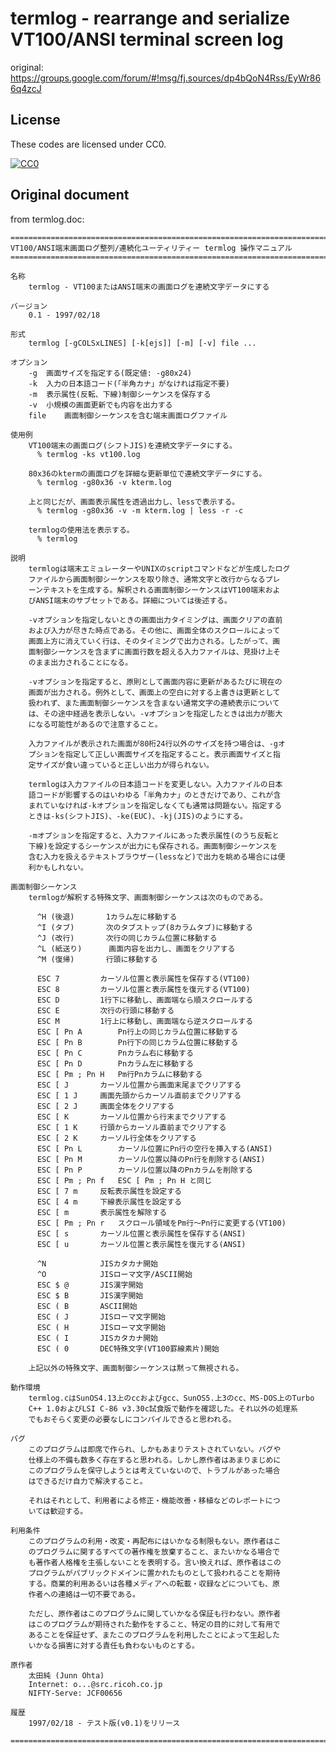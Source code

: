 # termlog - rearrange and serialize VT100/ANSI terminal screen log

original: https://groups.google.com/forum/#!msg/fj.sources/dp4bQoN4Rss/EyWr866q4zcJ

## License

These codes are licensed under CC0.

[![CC0](http://i.creativecommons.org/p/zero/1.0/88x31.png "CC0")](http://creativecommons.org/publicdomain/zero/1.0/deed.ja)

## Original document

from termlog.doc:

    ============================================================================
    VT100/ANSI端末画面ログ整列/連続化ユーティリティー termlog 操作マニュアル
    ============================================================================

    名称
	    termlog - VT100またはANSI端末の画面ログを連続文字データにする

    バージョン
	    0.1 - 1997/02/18

    形式
	    termlog [-gCOLSxLINES] [-k[ejs]] [-m] [-v] file ...

    オプション
	    -g	画面サイズを指定する(既定値: -g80x24)
	    -k	入力の日本語コード(「半角カナ」がなければ指定不要)
	    -m	表示属性(反転、下線)制御シーケンスを保存する
	    -v	小規模の画面更新でも内容を出力する
	    file	画面制御シーケンスを含む端末画面ログファイル

    使用例
	    VT100端末の画面ログ(シフトJIS)を連続文字データにする。
	      % termlog -ks vt100.log

	    80x36のktermの画面ログを詳細な更新単位で連続文字データにする。
	      % termlog -g80x36 -v kterm.log

	    上と同じだが、画面表示属性を透過出力し、lessで表示する。
	      % termlog -g80x36 -v -m kterm.log | less -r -c

	    termlogの使用法を表示する。
	      % termlog

    説明
	    termlogは端末エミュレーターやUNIXのscriptコマンドなどが生成したログ
	    ファイルから画面制御シーケンスを取り除き、通常文字と改行からなるプレ
	    ーンテキストを生成する。解釈される画面制御シーケンスはVT100端末およ
	    びANSI端末のサブセットである。詳細については後述する。

	    -vオプションを指定しないときの画面出力タイミングは、画面クリアの直前
	    および入力が尽きた時点である。その他に、画面全体のスクロールによって
	    画面上方に消えていく行は、そのタイミングで出力される。したがって、画
	    面制御シーケンスを含まずに画面行数を超える入力ファイルは、見掛け上そ
	    のまま出力されることになる。

	    -vオプションを指定すると、原則として画面内容に更新があるたびに現在の
	    画面が出力される。例外として、画面上の空白に対する上書きは更新として
	    扱われず、また画面制御シーケンスを含まない通常文字の連続表示について
	    は、その途中経過を表示しない。-vオプションを指定したときは出力が膨大
	    になる可能性があるので注意すること。

	    入力ファイルが表示された画面が80桁24行以外のサイズを持つ場合は、-gオ
	    プションを指定して正しい画面サイズを指定すること。表示画面サイズと指
	    定サイズが食い違っていると正しい出力が得られない。

	    termlogは入力ファイルの日本語コードを変更しない。入力ファイルの日本
	    語コードが影響するのはいわゆる「半角カナ」のときだけであり、これが含
	    まれていなければ-kオプションを指定しなくても通常は問題ない。指定する
	    ときは-ks(シフトJIS)、-ke(EUC)、-kj(JIS)のようにする。

	    -mオプションを指定すると、入力ファイルにあった表示属性(のうち反転と
	    下線)を設定するシーケンスが出力にも保存される。画面制御シーケンスを
	    含む入力を扱えるテキストブラウザー(lessなど)で出力を眺める場合には便
	    利かもしれない。

    画面制御シーケンス
	    termlogが解釈する特殊文字、画面制御シーケンスは次のものである。

	      ^H (後退)		1カラム左に移動する
	      ^I (タブ)		次のタブストップ(8カラムタブ)に移動する
	      ^J (改行)		次行の同じカラム位置に移動する
	      ^L (紙送り)		画面内容を出力し、画面をクリアする
	      ^M (復帰)		行頭に移動する

	      ESC 7			カーソル位置と表示属性を保存する(VT100)
	      ESC 8			カーソル位置と表示属性を復元する(VT100)
	      ESC D			1行下に移動し、画面端なら順スクロールする
	      ESC E			次行の行頭に移動する
	      ESC M			1行上に移動し、画面端なら逆スクロールする
	      ESC [ Pn A		Pn行上の同じカラム位置に移動する
	      ESC [ Pn B		Pn行下の同じカラム位置に移動する
	      ESC [ Pn C		Pnカラム右に移動する
	      ESC [ Pn D		Pnカラム左に移動する
	      ESC [ Pm ; Pn H	Pm行Pnカラムに移動する
	      ESC [ J		カーソル位置から画面末尾までクリアする
	      ESC [ 1 J		画面先頭からカーソル直前までクリアする
	      ESC [ 2 J		画面全体をクリアする
	      ESC [ K		カーソル位置から行末までクリアする
	      ESC [ 1 K		行頭からカーソル直前までクリアする
	      ESC [ 2 K		カーソル行全体をクリアする
	      ESC [ Pn L		カーソル位置にPn行の空行を挿入する(ANSI)
	      ESC [ Pn M		カーソル位置以降のPn行を削除する(ANSI)
	      ESC [ Pn P		カーソル位置以降のPnカラムを削除する
	      ESC [ Pm ; Pn f	ESC [ Pm ; Pn H と同じ
	      ESC [ 7 m		反転表示属性を設定する
	      ESC [ 4 m		下線表示属性を設定する
	      ESC [ m		表示属性を解除する
	      ESC [ Pm ; Pn r	スクロール領域をPm行〜Pn行に変更する(VT100)
	      ESC [ s		カーソル位置と表示属性を保存する(ANSI)
	      ESC [ u		カーソル位置と表示属性を復元する(ANSI)

	      ^N			JISカタカナ開始
	      ^O			JISローマ文字/ASCII開始
	      ESC $ @		JIS漢字開始
	      ESC $ B		JIS漢字開始
	      ESC ( B		ASCII開始
	      ESC ( J		JISローマ文字開始
	      ESC ( H		JISローマ文字開始
	      ESC ( I		JISカタカナ開始
	      ESC ( 0		DEC特殊文字(VT100罫線素片)開始

	    上記以外の特殊文字、画面制御シーケンスは黙って無視される。

    動作環境
	    termlog.cはSunOS4.13上のccおよびgcc、SunOS5.上3のcc、MS-DOS上のTurbo
	    C++ 1.0およびLSI C-86 v3.30c試食版で動作を確認した。それ以外の処理系
	    でもおそらく変更の必要なしにコンパイルできると思われる。

    バグ
	    このプログラムは即席で作られ、しかもあまりテストされていない。バグや
	    仕様上の不備も数多く存在すると思われる。しかし原作者はあまりまじめに
	    このプログラムを保守しようとは考えていないので、トラブルがあった場合
	    はできるだけ自力で解決すること。

	    それはそれとして、利用者による修正・機能改善・移植などのレポートにつ
	    いては歓迎する。

    利用条件
	    このプログラムの利用・改変・再配布にはいかなる制限もない。原作者はこ
	    のプログラムに関するすべての著作権を放棄すること、またいかなる場合で
	    も著作者人格権を主張しないことを表明する。言い換えれば、原作者はこの
	    プログラムがパブリックドメインに置かれたものとして扱われることを期待
	    する。商業的利用あるいは各種メディアへの転載・収録などについても、原
	    作者への連絡は一切不要である。

	    ただし、原作者はこのプログラムに関していかなる保証も行わない。原作者
	    はこのプログラムが期待された動作をすること、特定の目的に対して有用で
	    あることを保証せず、またこのプログラムを利用したことによって生起した
	    いかなる損害に対する責任も負わないものとする。

    原作者
	    太田純 (Junn Ohta)
	    Internet: o...@src.ricoh.co.jp
	    NIFTY-Serve: JCF00656

    履歴
	    1997/02/18 - テスト版(v0.1)をリリース

    ============================================================================
